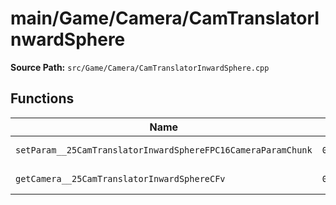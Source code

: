 # main/Game/Camera/CamTranslatorInwardSphere

**Source Path:** `src/Game/Camera/CamTranslatorInwardSphere.cpp`

## Functions

| Name | Address | Match % |
|------|---------|---------|
| `setParam__25CamTranslatorInwardSphereFPC16CameraParamChunk` | `0x80093184` | :white_check_mark: (100.0%) |
| `getCamera__25CamTranslatorInwardSphereCFv` | `0x800931A8` | :white_check_mark: (100.0%) |